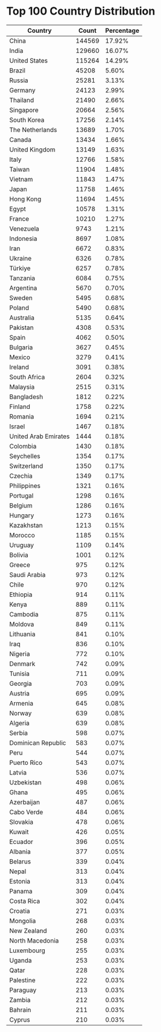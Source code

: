 # Top 100 Country Distribution
| Country | Count | Percentage |
|----|----|----|
| China | 144569 | 17.92% |
| India | 129660 | 16.07% |
| United States | 115264 | 14.29% |
| Brazil | 45208 | 5.60% |
| Russia | 25281 | 3.13% |
| Germany | 24123 | 2.99% |
| Thailand | 21490 | 2.66% |
| Singapore | 20664 | 2.56% |
| South Korea | 17256 | 2.14% |
| The Netherlands | 13689 | 1.70% |
| Canada | 13434 | 1.66% |
| United Kingdom | 13149 | 1.63% |
| Italy | 12766 | 1.58% |
| Taiwan | 11904 | 1.48% |
| Vietnam | 11843 | 1.47% |
| Japan | 11758 | 1.46% |
| Hong Kong | 11694 | 1.45% |
| Egypt | 10578 | 1.31% |
| France | 10210 | 1.27% |
| Venezuela | 9743 | 1.21% |
| Indonesia | 8697 | 1.08% |
| Iran | 6672 | 0.83% |
| Ukraine | 6326 | 0.78% |
| Türkiye | 6257 | 0.78% |
| Tanzania | 6084 | 0.75% |
| Argentina | 5670 | 0.70% |
| Sweden | 5495 | 0.68% |
| Poland | 5490 | 0.68% |
| Australia | 5135 | 0.64% |
| Pakistan | 4308 | 0.53% |
| Spain | 4062 | 0.50% |
| Bulgaria | 3627 | 0.45% |
| Mexico | 3279 | 0.41% |
| Ireland | 3091 | 0.38% |
| South Africa | 2604 | 0.32% |
| Malaysia | 2515 | 0.31% |
| Bangladesh | 1812 | 0.22% |
| Finland | 1758 | 0.22% |
| Romania | 1694 | 0.21% |
| Israel | 1467 | 0.18% |
| United Arab Emirates | 1444 | 0.18% |
| Colombia | 1430 | 0.18% |
| Seychelles | 1354 | 0.17% |
| Switzerland | 1350 | 0.17% |
| Czechia | 1349 | 0.17% |
| Philippines | 1321 | 0.16% |
| Portugal | 1298 | 0.16% |
| Belgium | 1286 | 0.16% |
| Hungary | 1273 | 0.16% |
| Kazakhstan | 1213 | 0.15% |
| Morocco | 1185 | 0.15% |
| Uruguay | 1109 | 0.14% |
| Bolivia | 1001 | 0.12% |
| Greece | 975 | 0.12% |
| Saudi Arabia | 973 | 0.12% |
| Chile | 970 | 0.12% |
| Ethiopia | 914 | 0.11% |
| Kenya | 889 | 0.11% |
| Cambodia | 875 | 0.11% |
| Moldova | 849 | 0.11% |
| Lithuania | 841 | 0.10% |
| Iraq | 836 | 0.10% |
| Nigeria | 772 | 0.10% |
| Denmark | 742 | 0.09% |
| Tunisia | 711 | 0.09% |
| Georgia | 703 | 0.09% |
| Austria | 695 | 0.09% |
| Armenia | 645 | 0.08% |
| Norway | 639 | 0.08% |
| Algeria | 639 | 0.08% |
| Serbia | 598 | 0.07% |
| Dominican Republic | 583 | 0.07% |
| Peru | 544 | 0.07% |
| Puerto Rico | 543 | 0.07% |
| Latvia | 536 | 0.07% |
| Uzbekistan | 498 | 0.06% |
| Ghana | 495 | 0.06% |
| Azerbaijan | 487 | 0.06% |
| Cabo Verde | 484 | 0.06% |
| Slovakia | 478 | 0.06% |
| Kuwait | 426 | 0.05% |
| Ecuador | 396 | 0.05% |
| Albania | 377 | 0.05% |
| Belarus | 339 | 0.04% |
| Nepal | 313 | 0.04% |
| Estonia | 313 | 0.04% |
| Panama | 309 | 0.04% |
| Costa Rica | 302 | 0.04% |
| Croatia | 271 | 0.03% |
| Mongolia | 268 | 0.03% |
| New Zealand | 260 | 0.03% |
| North Macedonia | 258 | 0.03% |
| Luxembourg | 255 | 0.03% |
| Uganda | 253 | 0.03% |
| Qatar | 228 | 0.03% |
| Palestine | 222 | 0.03% |
| Paraguay | 213 | 0.03% |
| Zambia | 212 | 0.03% |
| Bahrain | 211 | 0.03% |
| Cyprus | 210 | 0.03% |
